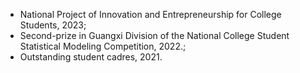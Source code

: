 - National Project of Innovation and Entrepreneurship for College Students, 2023;
- Second-prize in Guangxi Division of the National College Student Statistical Modeling Competition, 2022.;
- Outstanding student cadres, 2021.